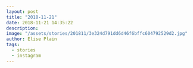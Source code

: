 ```yaml
---
layout: post
title: "2018-11-21"
date: 2018-11-21 14:35:22
description: 
image: "/assets/stories/201811/3e324d791dd6d46f6bffc604792529d2.jpg"
author: Elise Plain
tags: 
  - stories
  - instagram
---
```



<p></p>
